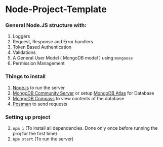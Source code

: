# Node-Project-Template

### General Node.JS structure with:
1. Loggers
2. Request, Response and Error handlers
3. Token Based Authentication
4. Validations
5. A General User Model ( MongoDB model ) using `mongoose`
6. Permission Management

### Things to install
1. [Node.js](https://nodejs.org/) to run the server
2. [MongoDB Community Server](https://www.mongodb.com/try/download/community) or setup [MongoDB Atlas](https://www.mongodb.com/cloud/atlas) for Database
3. [MongoDB Compass](https://www.mongodb.com/products/compass) to view contents of the database
4. [Postman](https://www.postman.com/downloads/) to send requests

### Setting up project
1. `npm i` (To install all dependencies. Done only once before running the proj for the first time)
2. `npm start` (To run the server)

